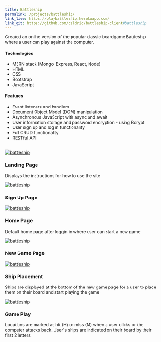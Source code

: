 ```yaml
---
title: Battleship
permalink: /projects/battleship/
link_live: https://playbattleship.herokuapp.com/
link_git: https://github.com/caldric/battleship-client#battleship
---
```


<p class="lead">
Created an online version of the popular classic boardgame Battleship where a user can play against the computer.
</p>

#### Technologies

- MERN stack (Mongo, Express, React, Node)
- HTML
- CSS
- Bootstrap
- JavaScript

#### Features

- Event listeners and handlers
- Document Object Model (DOM) manipulation
- Asynchronous JavaScript with async and await
- User information storage and password encryption - using Bcrypt
- User sign up and log in functionality
- Full CRUD functionality
- RESTful API

<br />

<div class="row">

  <div class="col-lg-12">
    <div class="thumbnail">
      <div class="image">
        <a href="{{site.url}}/assets/img/projects/battleship/Battleship (1).png"><img src="{{site.url}}/assets/img/projects/battleship/Battleship (1).png" class="img-responsive" alt="battleship"></a>
      </div>
      <div class="caption">
        <h3>Landing Page</h3>
        <p>Displays the instructions for how to use the site</p>
      </div>
    </div>
  </div>

  <div class="col-lg-12">
    <div class="thumbnail">
      <div class="image">
        <a href="{{site.url}}/assets/img/projects/battleship/Battleship (3).png"><img src="{{site.url}}/assets/img/projects/battleship/Battleship (3).png" class="img-responsive" alt="battleship"></a>
      </div>
      <div class="caption">
        <h3>Sign Up Page</h3>
      </div>
    </div>
  </div>

  <div class="col-lg-12">
    <div class="thumbnail">
      <div class="image">
        <a href="{{site.url}}/assets/img/projects/battleship/Battleship (4).png"><img src="{{site.url}}/assets/img/projects/battleship/Battleship (4).png" class="img-responsive" alt="battleship"></a>
      </div>
      <div class="caption">
        <h3>Home Page</h3>
        <p>Default home page after loggin in where user can start a new game</p>
      </div>
    </div>
  </div>

  <div class="col-lg-12">
    <div class="thumbnail">
      <div class="image">
        <a href="{{site.url}}/assets/img/projects/battleship/Battleship (5).png"><img src="{{site.url}}/assets/img/projects/battleship/Battleship (5).png" class="img-responsive" alt="battleship"></a>
      </div>
      <div class="caption">
        <h3>New Game Page</h3>
      </div>
    </div>
  </div>

  <div class="col-lg-12">
    <div class="thumbnail">
      <div class="image">
        <a href="{{site.url}}/assets/img/projects/battleship/Battleship (7).png"><img src="{{site.url}}/assets/img/projects/battleship/Battleship (7).png" class="img-responsive" alt="battleship"></a>
      </div>
      <div class="caption">
        <h3>Ship Placement</h3>
        <p>Ships are displayed at the bottom of the new game page for a user to place them on their board and start playing the game</p>
      </div>
    </div>
  </div>

  <div class="col-lg-12">
    <div class="thumbnail">
      <div class="image">
        <a href="{{site.url}}/assets/img/projects/battleship/Battleship (9).png"><img src="{{site.url}}/assets/img/projects/battleship/Battleship (9).png" class="img-responsive" alt="battleship"></a>
      </div>
      <div class="caption">
        <h3>Game Play</h3>
        <p>Locations are marked as hit (H) or miss (M) when a user clicks or the computer attacks back. User's ships are indicated on their board by their first 2 letters</p>
      </div>
    </div>
  </div>

</div>
